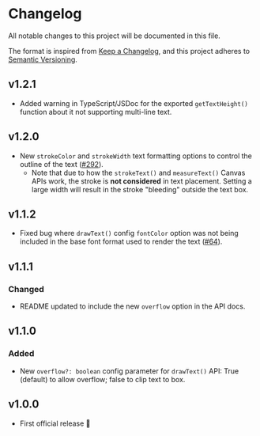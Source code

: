 # Changelog

All notable changes to this project will be documented in this file.

The format is inspired from [Keep a Changelog](https://keepachangelog.com/en/1.0.0/),
and this project adheres to [Semantic Versioning](https://semver.org/spec/v2.0.0.html).

## v1.2.1

- Added warning in TypeScript/JSDoc for the exported `getTextHeight()` function about it not supporting multi-line text.

## v1.2.0

- New `strokeColor` and `strokeWidth` text formatting options to control the outline of the text ([#292](https://github.com/stefcameron/text-to-canvas/issues/292)).
    - Note that due to how the `strokeText()` and `measureText()` Canvas APIs work, the stroke is __not considered__ in text placement. Setting a large width will result in the stroke "bleeding" outside the text box.

## v1.1.2

- Fixed bug where `drawText()` config `fontColor` option was not being included in the base font format used to render the text ([#64](https://github.com/stefcameron/text-to-canvas/issues/64)).

## v1.1.1

### Changed

- README updated to include the new `overflow` option in the API docs.

## v1.1.0

### Added

- New `overflow?: boolean` config parameter for `drawText()` API: True (default) to allow overflow; false to clip text to box.

## v1.0.0

- First official release 🎉
